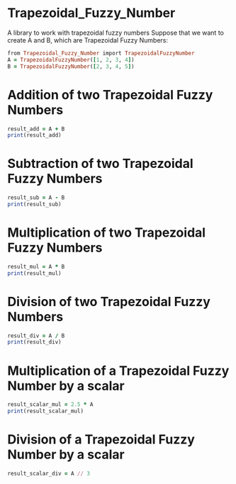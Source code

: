 # Trapezoidal_Fuzzy_Number
A library to work with trapezoidal fuzzy numbers
Suppose that we want to create A and B, which are Trapezoidal Fuzzy Numbers:
```ruby
from Trapezoidal_Fuzzy_Number import TrapezoidalFuzzyNumber
A = TrapezoidalFuzzyNumber([1, 2, 3, 4])
B = TrapezoidalFuzzyNumber([2, 3, 4, 5])
```

# Addition of two Trapezoidal Fuzzy Numbers
```ruby
result_add = A + B
print(result_add)
```

# Subtraction of two Trapezoidal Fuzzy Numbers
```ruby
result_sub = A - B
print(result_sub)
```

# Multiplication of two Trapezoidal Fuzzy Numbers
```ruby
result_mul = A * B
print(result_mul)
```

# Division of two Trapezoidal Fuzzy Numbers
```ruby
result_div = A / B
print(result_div)
```

# Multiplication of a Trapezoidal Fuzzy Number by a scalar
```ruby
result_scalar_mul = 2.5 * A
print(result_scalar_mul)
```

# Division  of a Trapezoidal Fuzzy Number by a scalar
```ruby
result_scalar_div = A // 3
```
